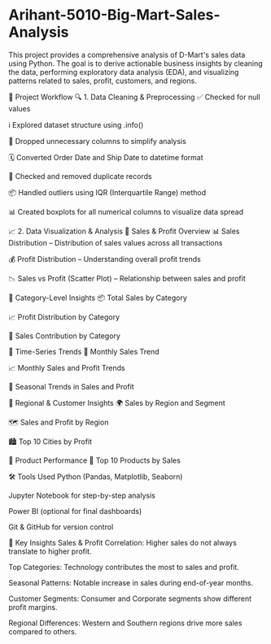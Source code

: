 # Arihant-5010-Big-Mart-Sales-Analysis
This project provides a comprehensive analysis of D-Mart's sales data using Python. The goal is to derive actionable business insights by cleaning the data, performing exploratory data analysis (EDA), and visualizing patterns related to sales, profit, customers, and regions.

📂 Project Workflow
🔍 1. Data Cleaning & Preprocessing
✅ Checked for null values

ℹ️ Explored dataset structure using .info()

🧹 Dropped unnecessary columns to simplify analysis

🗓️ Converted Order Date and Ship Date to datetime format

🧬 Checked and removed duplicate records

📦 Handled outliers using IQR (Interquartile Range) method

📊 Created boxplots for all numerical columns to visualize data spread

📈 2. Data Visualization & Analysis
🔸 Sales & Profit Overview
📊 Sales Distribution – Distribution of sales values across all transactions

💰 Profit Distribution – Understanding overall profit trends

📉 Sales vs Profit (Scatter Plot) – Relationship between sales and profit

🔸 Category-Level Insights
📦 Total Sales by Category

📈 Profit Distribution by Category

🧮 Sales Contribution by Category

🔸 Time-Series Trends
📆 Monthly Sales Trend

📈 Monthly Sales and Profit Trends

🍂 Seasonal Trends in Sales and Profit

🔸 Regional & Customer Insights
🌍 Sales by Region and Segment

🗺️ Sales and Profit by Region

🏙️ Top 10 Cities by Profit

🔸 Product Performance
🥇 Top 10 Products by Sales

🛠️ Tools Used
Python (Pandas, Matplotlib, Seaborn)

Jupyter Notebook for step-by-step analysis

Power BI (optional for final dashboards)

Git & GitHub for version control

🧠 Key Insights
Sales & Profit Correlation: Higher sales do not always translate to higher profit.

Top Categories: Technology contributes the most to sales and profit.

Seasonal Patterns: Notable increase in sales during end-of-year months.

Customer Segments: Consumer and Corporate segments show different profit margins.

Regional Differences: Western and Southern regions drive more sales compared to others.
